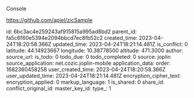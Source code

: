 Console

https://github.com/apiel/zicSample

id: 6bc3ac4e259243af915815a995ad8bd2
parent_id: fa5c6f60e5394e2094bbcd7ec8fb52c2
created_time: 2023-04-24T18:20:58.366Z
updated_time: 2023-04-24T18:21:14.481Z
is_conflict: 0
latitude: 44.14923667
longitude: 10.38778500
altitude: 471.3000
author: 
source_url: 
is_todo: 0
todo_due: 0
todo_completed: 0
source: joplin
source_application: net.cozic.joplin-mobile
application_data: 
order: 1682360458258
user_created_time: 2023-04-24T18:20:58.366Z
user_updated_time: 2023-04-24T18:21:14.481Z
encryption_cipher_text: 
encryption_applied: 0
markup_language: 1
is_shared: 0
share_id: 
conflict_original_id: 
master_key_id: 
type_: 1